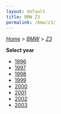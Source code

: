 ```yaml
---
layout: default
title: BMW Z3
permalink: /bmw/z3/
---
```

[*Home*](/) > [*BMW*](/bmw/) > [*Z3*](/bmw/z3/)

**Select year**

- [1996](/bmw/z3/1996/)
- [1997](/bmw/z3/1997/)
- [1998](/bmw/z3/1998/)
- [1999](/bmw/z3/1999/)
- [2000](/bmw/z3/2000/)
- [2001](/bmw/z3/2001/)
- [2002](/bmw/z3/2002/)
- [2003](/bmw/z3/2003/)